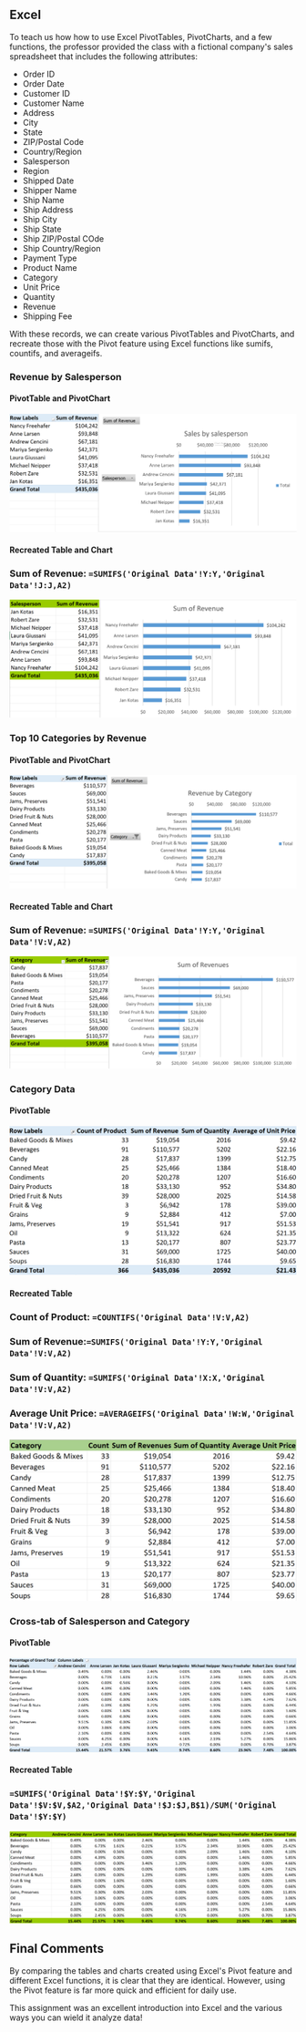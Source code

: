 ## Excel

To teach us how how to use Excel PivotTables, PivotCharts, and a few functions, the professor provided the class with a fictional company's sales spreadsheet that includes the following attributes:
- Order ID
- Order Date
- Customer ID
- Customer Name
- Address
- City
- State
- ZIP/Postal Code
- Country/Region
- Salesperson
- Region
- Shipped Date
- Shipper Name
- Ship Name
- Ship Address
- Ship City
- Ship State
- Ship ZIP/Postal COde
- Ship Country/Region
- Payment Type
- Product Name
- Category
- Unit Price
- Quantity
- Revenue
- Shipping Fee

With these records, we can create various PivotTables and PivotCharts, and recreate those with the Pivot feature using Excel functions like sumifs, countifs, and averageifs.

### Revenue by Salesperson
#### PivotTable and PivotChart
![](Images/1.png)
#### Recreated Table and Chart
### Sum of Revenue: `=SUMIFS('Original Data'!Y:Y,'Original Data'!J:J,A2)`
![](Images/1R.png)


### Top 10 Categories by Revenue
#### PivotTable and PivotChart
![](Images/2.png)
#### Recreated Table and Chart
### Sum of Revenue: `=SUMIFS('Original Data'!Y:Y,'Original Data'!V:V,A2)`
![](Images/2R.png)

### Category Data
#### PivotTable
![](Images/3.png)
#### Recreated Table
### Count of Product: `=COUNTIFS('Original Data'!V:V,A2)`
### Sum of Revenue:`=SUMIFS('Original Data'!Y:Y,'Original Data'!V:V,A2)`
### Sum of Quantity: `=SUMIFS('Original Data'!X:X,'Original Data'!V:V,A2)`
### Average Unit Price: `=AVERAGEIFS('Original Data'!W:W,'Original Data'!V:V,A2)`
![](Images/3R.png)

### Cross-tab of Salesperson and Category
#### PivotTable 
![](Images/4.png)
#### Recreated Table
### `=SUMIFS('Original Data'!$Y:$Y,'Original Data'!$V:$V,$A2,'Original Data'!$J:$J,B$1)/SUM('Original Data'!$Y:$Y)`
![](Images/4R.png)

## Final Comments
By comparing the tables and charts created using Excel's Pivot feature and different Excel functions, it is clear that they are identical. However, using the Pivot feature is far more quick and efficient for daily use. 

This assignment was an excellent introduction into Excel and the various ways you can wield it analyze data!

